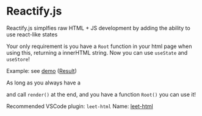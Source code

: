 # Reactify.js

Reactify.js simplfies raw HTML + JS development by adding the ability to use react-like states

Your only requirement is you have a `Root` function in your html page when using this, returning a innerHTML string. Now you can use `useState` and `useStore`!

Example: see [demo](demo/index.html) ([Result](https://reactify-js.vercel.app/demo))

As long as you always have a <div id="root"></div> and call `render()` at the end, and you have a function `Root()` you can use it!

Recommended VSCode plugin: `leet-html` Name: [leet-html](https://marketplace.visualstudio.com/items?itemName=EldarGerfanov.leet-html)
